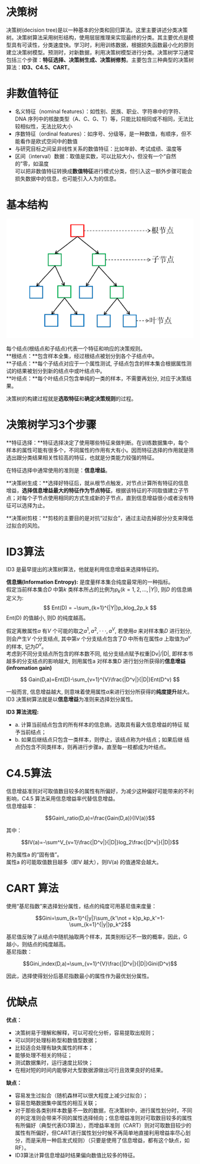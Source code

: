 # 决策树
决策树(decision tree)是以一种基本的分类和回归算法。这里主要讲述分类决策树。决策树算法采用树形结构，使用层层推理来实现最终的分类。其主要优点是模型具有可读性，分类速度快。学习时，利用训练数据，根据损失函数最小化的原则建立决策树模型。预测时，对新数据，利用决策树模型进行分类。决策树学习通常包括三个步骤：**特征选择、决策树生成、决策树修剪**。主要包含三种典型的决策树算法：**ID3、C4.5、CART**。    

# 非数值特征

* 名义特征（nominal features）：如性别、民族、职业、字符串中的字符、DNA 序列中的核酸类型（A、C、G、T）等，只能比较相同或不相同，无法比较相似性，无法比较大小     
* 序数特征（ordinal features）：如序号、分级等，是一种数值，有顺序，但不能看作是欧式空间中的数值     
* 与研究目标之间呈非线性关系的数值特征：比如年龄、考试成绩、温度等      
* 区间（interval）数据：取值是实数，可以比较大小，但没有一个“自然的”零，如温度     
可以把非数值特征转换成**数值特征**进行模式分类，但引入这一额外步骤可能会损失数据中的信息，也可能引入人为的信息。    

# 基本结构
![](image/DT1.png)

每个结点(根结点和子结点)代表一个特征和响应的决策规则。     
**根结点：**包含样本全集，经过根结点被划分到各个子结点中。      
**子结点：**每个子结点对应于一个属性测试, 子结点包含的样本集合根据属性测试的结果被划分到新的结点中或叶结点中。    
**叶结点：**每个叶结点只包含单纯的一类的样本，不需要再划分, 对应于决策结果。     

决策树的构建过程就是**选取特征**和**确定决策规则**的过程。    

# 决策树学习3个步骤
**特征选择：**特征选择决定了使用哪些特征来做判断。在训练数据集中，每个样本的属性可能有很多个，不同属性的作用有大有小。因而特征选择的作用就是筛选出跟分类结果相关性较高的特征，也就是分类能力较强的特征。

在特征选择中通常使用的准则是：**信息增益**。

**决策树生成：**选择好特征后，就从根节点触发，对节点计算所有特征的信息增益，**选择信息增益最大的特征作为节点特征**，根据该特征的不同取值建立子节点；对每个子节点使用相同的方式生成新的子节点，直到信息增益很小或者没有特征可以选择为止。

**决策树剪枝：**剪枝的主要目的是对抗“过拟合”，通过主动去掉部分分支来降低过拟合的风险。   

# ID3算法
ID3 是最早提出的决策树算法，他就是利用信息增益来选择特征的。   

**信息熵(Information Entropy):** 是度量样本集合纯度最常用的一种指标。   
假定当前样本集合$D$ 中第$k$ 类样本所占的比例为$p_k(k = 1, 2, \dots , |Y|)$, 则$D$ 的信息熵定义为:    
$$
Ent(D) = −\sum_{k=1}^{|Y|}p_klog_2p_k
$$
Ent(D) 的值越小, 则D 的纯度越高。     

假定离散属性$a$ 有$V$ 个可能的取之$a^1, a^2, · · · , a^V$, 若使用$a$ 来对样本集$D$ 进行划分, 则会产生$V$ 个分支结点, 其中第$v$ 个分支结点包含了$D$ 中所有在属性$a$ 上取值为$a^v$ 的样本, 记为$D^v$。    
考虑到不同分支结点所包含的样本数不同, 给分支结点赋予权重|Dv|/|D|, 即样本书越多的分支结点的影响越大, 则用属性a 对样本集D 进行划分所获得的**信息增益(infromation gain)**       

$$
Gain(D,a)=Ent(D)-\sum_{v=1}^{V}\frac{|D^v|}{|D|}Ent(D^v)
$$

一般而言, 信息增益越大, 则意味着使用属性$a$来进行划分所获得的**纯度提升**越大。     
ID3 决策树算法就是以**信息增益**为准则来选择划分属性。   

**ID3 算法流程:**  

* a. 计算当前结点包含的所有样本的信息熵，选取具有最大信息增益的特征
赋予当前结点；
* b. 如果后继结点只包含一类样本，则停止，该结点称为叶结点；如果后继
结点仍包含不同类样本，则再进行步骤a，直至每一枝都成为叶结点。

# C4.5算法
信息增益准则对可取值数目较多的属性有所偏好，为减少这种偏好可能带来的不利影响，C4.5 算法采用信息增益率代替信息增益。    
信息增益率：   

$$Gain\_ratio(D,a)=\frac{Gain(D,a)}{IV(a)}$$

其中：   

$$IV(a)=-\sum^V_{v=1}\frac{|D^v|}{|D|}log_2\frac{|D^v|}{|D|}$$

称为属性a 的“固有值”。   
属性a 的可能取值数目越多（即V 越大），则IV(a) 的值通常会越大。

# CART 算法
使用“基尼指数”来选择划分属性，结点的纯度可用基尼值来度量：    

$$Gini=\sum_{k=1}^{|y|}\sum_{k'\not = k}p_kp_k'=1-\sum_{k=1}^{|y|}p_k^2$$

基尼值反映了从结点中随机抽取两个样本，其类别标记不一致的概率，因此，G 越小，则结点的纯度越高。   
基尼指数：    

$$Gini_index(D,a)=\sum_{v=1}^{V}\frac{|D^v|}{|D|}Gini(D^v)$$

因此，选择使得划分后基尼指数最小的属性作为最优划分属性。

# 优缺点
**优点：**   

* 决策树易于理解和解释，可以可视化分析，容易提取出规则；   
* 可以同时处理标称型和数值型数据；  
* 比较适合处理有缺失属性的样本；
* 能够处理不相关的特征；
* 测试数据集时，运行速度比较快；
* 在相对短的时间内能够对大型数据源做出可行且效果良好的结果。

**缺点：**

* 容易发生过拟合（随机森林可以很大程度上减少过拟合）；
* 容易忽略数据集中属性的相互关联；
* 对于那些各类别样本数量不一致的数据，在决策树中，进行属性划分时，不同的判定准则会带来不同的属性选择倾向；信息增益准则对可取数目较多的属性有所偏好（典型代表ID3算法），而增益率准则（CART）则对可取数目较少的属性有所偏好，但CART进行属性划分时候不再简单地直接利用增益率尽心划分，而是采用一种启发式规则）（只要是使用了信息增益，都有这个缺点，如RF）。
* ID3算法计算信息增益时结果偏向数值比较多的特征。